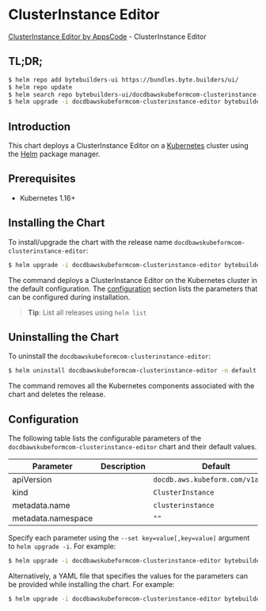 # ClusterInstance Editor

[ClusterInstance Editor by AppsCode](https://byte.builders) - ClusterInstance Editor

## TL;DR;

```bash
$ helm repo add bytebuilders-ui https://bundles.byte.builders/ui/
$ helm repo update
$ helm search repo bytebuilders-ui/docdbawskubeformcom-clusterinstance-editor --version=v0.4.17
$ helm upgrade -i docdbawskubeformcom-clusterinstance-editor bytebuilders-ui/docdbawskubeformcom-clusterinstance-editor -n default --create-namespace --version=v0.4.17
```

## Introduction

This chart deploys a ClusterInstance Editor on a [Kubernetes](http://kubernetes.io) cluster using the [Helm](https://helm.sh) package manager.

## Prerequisites

- Kubernetes 1.16+

## Installing the Chart

To install/upgrade the chart with the release name `docdbawskubeformcom-clusterinstance-editor`:

```bash
$ helm upgrade -i docdbawskubeformcom-clusterinstance-editor bytebuilders-ui/docdbawskubeformcom-clusterinstance-editor -n default --create-namespace --version=v0.4.17
```

The command deploys a ClusterInstance Editor on the Kubernetes cluster in the default configuration. The [configuration](#configuration) section lists the parameters that can be configured during installation.

> **Tip**: List all releases using `helm list`

## Uninstalling the Chart

To uninstall the `docdbawskubeformcom-clusterinstance-editor`:

```bash
$ helm uninstall docdbawskubeformcom-clusterinstance-editor -n default
```

The command removes all the Kubernetes components associated with the chart and deletes the release.

## Configuration

The following table lists the configurable parameters of the `docdbawskubeformcom-clusterinstance-editor` chart and their default values.

|     Parameter      | Description |                   Default                    |
|--------------------|-------------|----------------------------------------------|
| apiVersion         |             | <code>docdb.aws.kubeform.com/v1alpha1</code> |
| kind               |             | <code>ClusterInstance</code>                 |
| metadata.name      |             | <code>clusterinstance</code>                 |
| metadata.namespace |             | <code>""</code>                              |


Specify each parameter using the `--set key=value[,key=value]` argument to `helm upgrade -i`. For example:

```bash
$ helm upgrade -i docdbawskubeformcom-clusterinstance-editor bytebuilders-ui/docdbawskubeformcom-clusterinstance-editor -n default --create-namespace --version=v0.4.17 --set apiVersion=docdb.aws.kubeform.com/v1alpha1
```

Alternatively, a YAML file that specifies the values for the parameters can be provided while
installing the chart. For example:

```bash
$ helm upgrade -i docdbawskubeformcom-clusterinstance-editor bytebuilders-ui/docdbawskubeformcom-clusterinstance-editor -n default --create-namespace --version=v0.4.17 --values values.yaml
```
